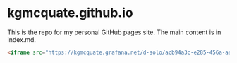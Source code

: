 # kgmcquate.github.io
This is the repo for my personal GitHub pages site.  The main content is in index.md.

```html
<iframe src="https://kgmcquate.grafana.net/d-solo/acb94a3c-e285-456a-aafe-e6673b96d9d8/lakes-map?orgId=1&from=1687009643562&to=1687031243562&panelId=1" width="450" height="200" frameborder="0"></iframe>
```
